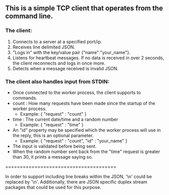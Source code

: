 
## This is a simple TCP client that operates from the command line.

### The client:
  1. Connects to a server at a specified port/ip.
  2. Receives line delimited JSON.
  3. "Logs in" with the key/value pair {"name":"your_name"}.
  4. Listens for heartbeat messages. If no data is received in over 2 seconds, the client reconnects and logs in once more.
  5. Detects when a message received is invalid JSON.

### The client also handles input from STDIN:
  + Once connected to the worker process, the client supports to commands.
  + count : How many requests have been made since the startup of the worker process.
    + Example: { "request" : "count" }
  + time : The current date/time and a random number
    + Example: { "request" : "time" }
  + An "id" property may be specified  which the worker process will use in the reply, this is an optional parameter.
    + Example: { "request" : "count", "id" : "your_name" }
  + The input is validated before being sent.
  + When the random number sent back from the "time" request is greater than 30, it prints a message saying so.

======================================

In order to support including line breaks within the JSON, '\n' could be replaced by '\\n'. Additionally, there are JSON 
specific duplex stream packages that could be used for this purpose.
